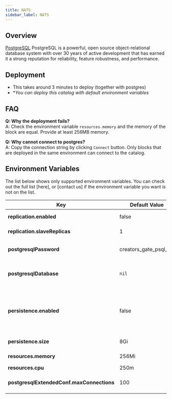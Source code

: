 ```yaml
---
title: NATS
sidebar_label: NATS
---
```


## Overview

[PostgreSQL](https://www.postgresql.org/) PostgreSQL is a powerful, open source object-relational database system with over 30 years of active development that has earned it a strong reputation for reliability, feature robustness, and performance.

## Deployment

- This takes around 3 minutes to deploy (together with postgres)
- **You can deploy this catalog with default environment variables*

## FAQ

**Q: Why the deployment fails?**  
A: Check the environment variable `resources.memory` and the memory of the block are equal. Provide at least 256MB memory.

**Q: Why cannot connect to postgres?**  
A: Copy the connection string by clicking `Connect` button. Only blocks that are deployed in the same environment can connect to the catalog.

## Environment Variables

The list below shows only supported environment variables. You can check out the full list [here], or [contact us] if the environment variable you want is not on the list.


| Key        | Default Value           | Description  |
| ---  | --- | --- |
| **replication.enabled** |  false | enable replicas |
| **replication.slaveReplicas**     | 1      |  number of replicas |
| **postgresqlPassword** |  creators_gate_psql_00  |  password for superadmin |
| **postgresqlDatabase** |  `nil`  |  empty value will create `postgres` by default  |
| **persistence.enabled** |  false  |  persistence data to disk. setting to `true` to avoid data loss after restart |
| **persistence.size** |  8Gi  |  persistence disk size |
| **resources.memory** |  256Mi  |  memory limit  |
| **resources.cpu** |  250m  |  cPU limit |
| **postgresqlExtendedConf.maxConnections** |  100  |  maximum connections allowed |


